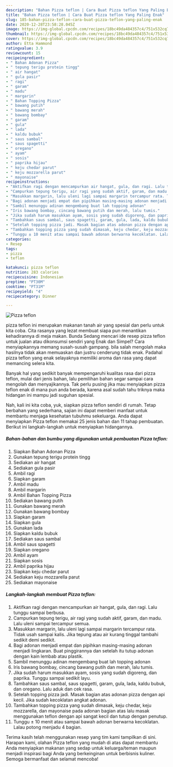 ```yaml
---
description: "Bahan Pizza teflon | Cara Buat Pizza teflon Yang Paling Enak"
title: "Bahan Pizza teflon | Cara Buat Pizza teflon Yang Paling Enak"
slug: 185-bahan-pizza-teflon-cara-buat-pizza-teflon-yang-paling-enak
date: 2020-12-28T23:58:28.045Z
image: https://img-global.cpcdn.com/recipes/18bc49da484357c4/751x532cq70/pizza-teflon-foto-resep-utama.jpg
thumbnail: https://img-global.cpcdn.com/recipes/18bc49da484357c4/751x532cq70/pizza-teflon-foto-resep-utama.jpg
cover: https://img-global.cpcdn.com/recipes/18bc49da484357c4/751x532cq70/pizza-teflon-foto-resep-utama.jpg
author: Etta Hammond
ratingvalue: 3.9
reviewcount: 15
recipeingredient:
- " Bahan Adonan Pizza"
- " tepung terigu protein tingg"
- " air hangat"
- " gula pasir"
- " ragi"
- " garam"
- " madu"
- " margarin"
- " Bahan Topping Pizza"
- " bawang putih"
- " bawang merah"
- " bawang bombay"
- " garam"
- " gula"
- " lada"
- " kaldu bubuk"
- " saus sambal"
- " saus spagetti"
- " oregano"
- " ayam"
- " sosis"
- " paprika hijau"
- " keju chedar parut"
- " keju mozzarella parut"
- " mayonaise"
recipeinstructions:
- "Aktifkan ragi dengan mencampurkan air hangat, gula, dan ragi. Lalu tunggu sampai berbusa."
- "Campurkan tepung terigu, air ragi yang sudah aktif, garam, dan madu. Lalu uleni sampai tercampur semua."
- "Masukkan margarin, lalu uleni lagi sampai margarin tercampur rata. Tidak usah sampai kalis. Jika tepung atau air kurang tinggal tambahi sedikit demi sedikit."
- "Bagi adonan menjadi empat dan pipihkan masing-masing adonan menjadi lingkaran. Buat pinggirannya dan setelah itu tutup adonan dengan kain lembab atau plastik."
- "Sambil menunggu adinan mengembang buat lah topping adonan"
- "Iris bawang bombay, cincang bawang putih dan merah, lalu tumis."
- "Jika sudah harum masukkan ayam, sosis yang sudah digoreng, dan paprika. Tunggu sampai sedikit layu."
- "Tambahkan saus sambal, saus spagetti, garam, gula, lada, kaldu bubuk, dan oregano. Lalu aduk dan cek rasa."
- "Setelah topping pizza jadi. Masak bagian atas adonan pizza dengan api kecil. Jika sudah kecoklatan angkat adonan."
- "Tambahkan topping pizza yang sudah dimasak, keju chedar, keju mozzarella, dan mayonaise pada adonan bagian atas lalu masak menggunakan teflon dengan api sangat kecil dan tutup dengan penutup."
- "Tunggu ± 10 menit atau sampai bawah adonan berwarna kecoklatan. Lalau potong menjadu 4 bagian."
categories:
- Resep
tags:
- pizza
- teflon

katakunci: pizza teflon 
nutrition: 283 calories
recipecuisine: Indonesian
preptime: "PT30M"
cooktime: "PT31M"
recipeyield: "4"
recipecategory: Dinner

---
```



![Pizza teflon](https://img-global.cpcdn.com/recipes/18bc49da484357c4/751x532cq70/pizza-teflon-foto-resep-utama.jpg)


pizza teflon ini merupakan makanan tanah air yang spesial dan perlu untuk kita coba. Cita rasanya yang lezat membuat siapa pun menantikan kehadirannya di meja makan.
Bunda Sedang mencari ide resep pizza teflon untuk jualan atau dikonsumsi sendiri yang Enak dan Simpel? Cara menyiapkannya memang susah-susah gampang. bila salah mengolah maka hasilnya tidak akan memuaskan dan justru cenderung tidak enak. Padahal pizza teflon yang enak selayaknya memiliki aroma dan rasa yang dapat memancing selera kita.



Banyak hal yang sedikit banyak mempengaruhi kualitas rasa dari pizza teflon, mulai dari jenis bahan, lalu pemilihan bahan segar sampai cara mengolah dan menyajikannya. Tak perlu pusing jika mau menyiapkan pizza teflon enak di mana pun anda berada, karena asal sudah tahu triknya maka hidangan ini mampu jadi suguhan spesial.


Nah, kali ini kita coba, yuk, siapkan pizza teflon sendiri di rumah. Tetap berbahan yang sederhana, sajian ini dapat memberi manfaat untuk membantu menjaga kesehatan tubuhmu sekeluarga. Anda dapat menyiapkan Pizza teflon memakai 25 jenis bahan dan 11 tahap pembuatan. Berikut ini langkah-langkah untuk menyiapkan hidangannya.

<!--inarticleads1-->

##### Bahan-bahan dan bumbu yang digunakan untuk pembuatan Pizza teflon:

1. Siapkan  Bahan Adonan Pizza
1. Gunakan  tepung terigu protein tingg
1. Sediakan  air hangat
1. Sediakan  gula pasir
1. Ambil  ragi
1. Siapkan  garam
1. Ambil  madu
1. Ambil  margarin
1. Ambil  Bahan Topping Pizza
1. Sediakan  bawang putih
1. Gunakan  bawang merah
1. Gunakan  bawang bombay
1. Siapkan  garam
1. Siapkan  gula
1. Gunakan  lada
1. Siapkan  kaldu bubuk
1. Sediakan  saus sambal
1. Ambil  saus spagetti
1. Siapkan  oregano
1. Ambil  ayam
1. Siapkan  sosis
1. Ambil  paprika hijau
1. Siapkan  keju chedar parut
1. Sediakan  keju mozzarella parut
1. Sediakan  mayonaise




<!--inarticleads2-->

##### Langkah-langkah membuat Pizza teflon:

1. Aktifkan ragi dengan mencampurkan air hangat, gula, dan ragi. Lalu tunggu sampai berbusa.
1. Campurkan tepung terigu, air ragi yang sudah aktif, garam, dan madu. Lalu uleni sampai tercampur semua.
1. Masukkan margarin, lalu uleni lagi sampai margarin tercampur rata. Tidak usah sampai kalis. Jika tepung atau air kurang tinggal tambahi sedikit demi sedikit.
1. Bagi adonan menjadi empat dan pipihkan masing-masing adonan menjadi lingkaran. Buat pinggirannya dan setelah itu tutup adonan dengan kain lembab atau plastik.
1. Sambil menunggu adinan mengembang buat lah topping adonan
1. Iris bawang bombay, cincang bawang putih dan merah, lalu tumis.
1. Jika sudah harum masukkan ayam, sosis yang sudah digoreng, dan paprika. Tunggu sampai sedikit layu.
1. Tambahkan saus sambal, saus spagetti, garam, gula, lada, kaldu bubuk, dan oregano. Lalu aduk dan cek rasa.
1. Setelah topping pizza jadi. Masak bagian atas adonan pizza dengan api kecil. Jika sudah kecoklatan angkat adonan.
1. Tambahkan topping pizza yang sudah dimasak, keju chedar, keju mozzarella, dan mayonaise pada adonan bagian atas lalu masak menggunakan teflon dengan api sangat kecil dan tutup dengan penutup.
1. Tunggu ± 10 menit atau sampai bawah adonan berwarna kecoklatan. Lalau potong menjadu 4 bagian.




Terima kasih telah menggunakan resep yang tim kami tampilkan di sini. Harapan kami, olahan Pizza teflon yang mudah di atas dapat membantu Anda menyiapkan makanan yang sedap untuk keluarga/teman maupun menjadi inspirasi bagi Anda yang berkeinginan untuk berbisnis kuliner. Semoga bermanfaat dan selamat mencoba!
